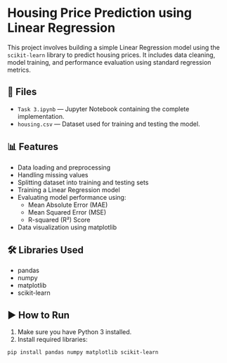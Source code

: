 # Housing Price Prediction using Linear Regression

This project involves building a simple Linear Regression model using the `scikit-learn` library to predict housing prices. It includes data cleaning, model training, and performance evaluation using standard regression metrics.

## 📁 Files

- `Task 3.ipynb` — Jupyter Notebook containing the complete implementation.
- `housing.csv` — Dataset used for training and testing the model.

## 📊 Features

- Data loading and preprocessing
- Handling missing values
- Splitting dataset into training and testing sets
- Training a Linear Regression model
- Evaluating model performance using:
  - Mean Absolute Error (MAE)
  - Mean Squared Error (MSE)
  - R-squared (R²) Score
- Data visualization using matplotlib

## 🛠️ Libraries Used

- pandas
- numpy
- matplotlib
- scikit-learn

## ▶️ How to Run

1. Make sure you have Python 3 installed.
2. Install required libraries:

```bash
pip install pandas numpy matplotlib scikit-learn
